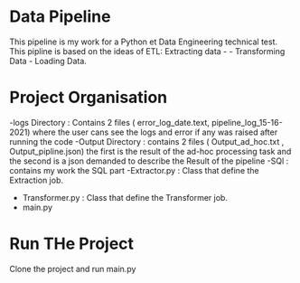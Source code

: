 # Data Pipeline 
This pipeline is my work for a  Python et Data Engineering technical test.
This pipline is based on the ideas of ETL: 
Extracting data - - Transforming Data - Loading Data.

# Project Organisation 
-logs Directory : Contains 2 files ( error_log_date.text, pipeline_log_15-16-2021) where the user cans see the logs and error if any was raised after running the code
-Output Directory : contains 2 files ( Output_ad_hoc.txt , Output_pipline.json) the first is the result of the ad-hoc processing task and the second is a json demanded to describe the Result of the pipeline 
-SQl : contains my work the SQL part 
-Extractor.py : Class that define the Extraction job.
- Transformer.py : Class that define the Transformer job.
- main.py

# Run THe Project
Clone the project and run main.py



